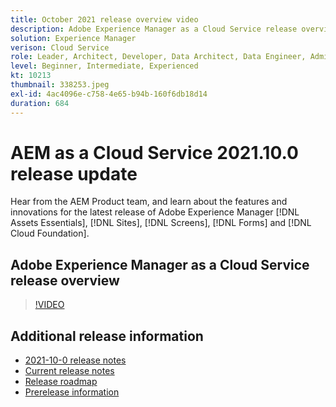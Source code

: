 ```yaml
---
title: October 2021 release overview video
description: Adobe Experience Manager as a Cloud Service release overview video 2021.10.0.
solution: Experience Manager
verison: Cloud Service
role: Leader, Architect, Developer, Data Architect, Data Engineer, Admin, User
level: Beginner, Intermediate, Experienced
kt: 10213
thumbnail: 338253.jpeg
exl-id: 4ac4096e-c758-4e65-b94b-160f6db18d14
duration: 684
---
```

# AEM as a Cloud Service 2021.10.0 release update 

Hear from the AEM Product team, and learn about the features and innovations for the latest release of Adobe Experience Manager [!DNL Assets Essentials], [!DNL Sites], [!DNL Screens], [!DNL Forms] and [!DNL Cloud Foundation].

## Adobe Experience Manager as a Cloud Service release overview

>[!VIDEO](https://video.tv.adobe.com/v/338253/?quality=12&learn=on)


## Additional release information

* [2021-10-0 release notes](https://experienceleague.adobe.com/docs/experience-manager-cloud-service/content/release-notes/release-notes/2021/release-notes-2021-10-0.html)
* [Current release notes](https://experienceleague.adobe.com/docs/experience-manager-cloud-service/content/release-notes/home.html)
* [Release roadmap](https://experienceleague.adobe.com/docs/experience-manager-release-information/aem-release-updates/update-releases-roadmap.html)
* [Prerelease information](https://experienceleague.adobe.com/docs/experience-manager-cloud-service/content/release-notes/prerelease.html)
